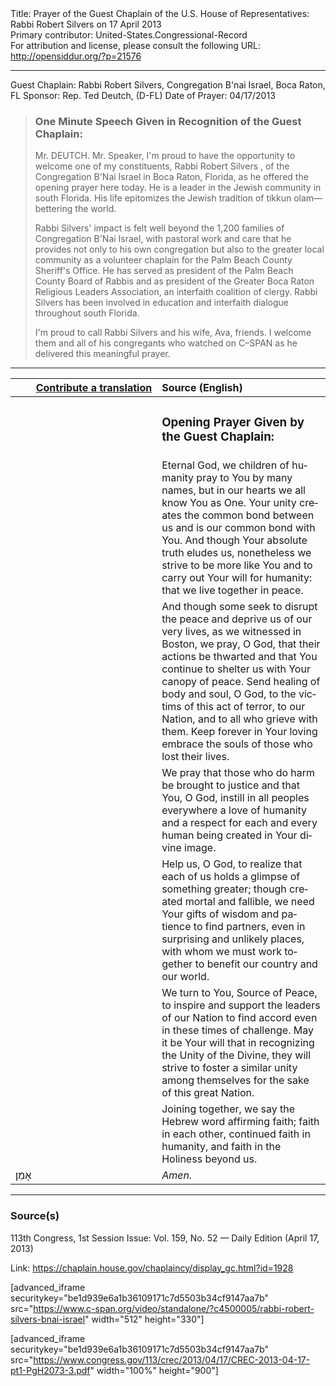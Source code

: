 <html>
<head></head>
<body>
Title: Prayer of the Guest Chaplain of the U.S. House of Representatives: Rabbi Robert Silvers on 17 April 2013<br />
Primary contributor: United-States.Congressional-Record<br />
For attribution and license, please consult the following URL: <a href="http://opensiddur.org/?p=21576">http://opensiddur.org/?p=21576</a>
<p />
<hr />

Guest Chaplain: Rabbi Robert Silvers, Congregation B'nai Israel, Boca Raton, FL
Sponsor: Rep. Ted Deutch, (D-FL)
Date of Prayer: 04/17/2013

<blockquote>
<h3>One Minute Speech Given in Recognition of the Guest Chaplain:</h3>
Mr. DEUTCH. Mr. Speaker, I'm proud to have the opportunity to welcome one of my constituents, Rabbi Robert Silvers , of the Congregation B'Nai Israel in Boca Raton, Florida, as he offered the opening prayer here today. He is a leader in the Jewish community in south Florida. His life epitomizes the Jewish tradition of tikkun olam––bettering the world.

Rabbi Silvers' impact is felt well beyond the 1,200 families of Congregation B'Nai Israel, with pastoral work and care that he provides not only to his own congregation but also to the greater local community as a volunteer chaplain for the Palm Beach County Sheriff's Office. He has served as president of the Palm Beach County Board of Rabbis and as president of the Greater Boca Raton Religious Leaders Association, an interfaith coalition of clergy. Rabbi Silvers has been involved in education and interfaith dialogue throughout south Florida.

I'm proud to call Rabbi Silvers and his wife, Ava, friends. I welcome them and all of his congregants who watched on C–SPAN as he delivered this meaningful prayer. 
</blockquote>

<hr />

<table style="margin-left: auto;margin-right: auto;" class="draggable">
<thead><tr><th id="x" style="text-align: right;"><a href="/contributing/upload/">Contribute a translation</a></th><th style="text-align: left;">Source (English)</th></tr></thead>
<tbody>
<tr><td style="vertical-align:top;" width="46%">
<div class="liturgy" lang="he">

</span></div></td>
 
<td style="vertical-align:top;" width="53%">
<div class="english" lang="en">
<h3>Opening Prayer Given by the Guest Chaplain:</h3>
</div></td></tr>


<tr><td style="vertical-align:top;" width="46%">
<div class="liturgy" lang="he">

</span></div></td>
 
<td style="vertical-align:top;" width="53%">
<div class="english" lang="en">
Eternal God, 
we children of humanity 
pray to You by many names, 
but in our hearts 
we all know You as One. 
Your unity 
creates the common bond between us 
and is our common bond with You. 
And though Your absolute truth eludes us, 
nonetheless 
we strive to be more like You 
and to carry out Your will 
for humanity: 
that we live together in peace.
</div></td></tr>


<tr><td style="vertical-align:top;" width="46%">
<div class="liturgy" lang="he">

</span></div></td>
 
<td style="vertical-align:top;" width="53%">
<div class="english" lang="en">
And though some seek to disrupt the peace 
and deprive us of our very lives, 
as we witnessed in Boston, 
we pray, O God, 
that their actions be thwarted 
and that You continue to shelter us 
with Your canopy of peace. 
Send healing of body and soul, O God, 
to the victims of this act of terror, 
to our Nation, 
and to all who grieve with them. 
Keep forever in Your loving embrace 
the souls of those who lost their lives.
</div></td></tr>


<tr><td style="vertical-align:top;" width="46%">
<div class="liturgy" lang="he">

</span></div></td>
 
<td style="vertical-align:top;" width="53%">
<div class="english" lang="en">
We pray 
that those who do harm 
be brought to justice 
and that You, O God, 
instill in all peoples everywhere 
a love of humanity 
and a respect for each and every human being 
created in Your divine image.
</div></td></tr>


<tr><td style="vertical-align:top;" width="46%">
<div class="liturgy" lang="he">

</span></div></td>
 
<td style="vertical-align:top;" width="53%">
<div class="english" lang="en">
Help us, O God, 
to realize 
that each of us holds a glimpse of something greater; 
though created mortal and fallible, 
we need Your gifts of wisdom 
and patience 
to find partners, 
even in surprising and unlikely places, 
with whom we must work together 
to benefit our country and our world.
</div></td></tr>


<tr><td style="vertical-align:top;" width="46%">
<div class="liturgy" lang="he">

</span></div></td>
 
<td style="vertical-align:top;" width="53%">
<div class="english" lang="en">
We turn to You, Source of Peace, 
to inspire 
and support 
the leaders of our Nation 
to find accord 
even in these times of challenge. 
May it be Your will 
that in recognizing the Unity of the Divine, 
they will strive 
to foster a similar unity 
among themselves 
for the sake of this great Nation.
</div></td></tr>


<tr><td style="vertical-align:top;" width="46%">
<div class="liturgy" lang="he">

</span></div></td>
 
<td style="vertical-align:top;" width="53%">
<div class="english" lang="en">
Joining together, 
we say the Hebrew word affirming faith; 
faith in each other, 
continued faith in humanity, 
and faith in the Holiness beyond us.
</div></td></tr>


<tr><td style="vertical-align:top;" width="46%">
<div class="liturgy" lang="he">
אָמֵן׃
</span></div></td>
 
<td style="vertical-align:top;" width="53%">
<div class="english" lang="en">
<em>Amen.</em>
</div></td></tr>
</tbody></table>

<hr />

<h3>Source(s)</h3>

113th Congress, 1st Session
Issue: Vol. 159, No. 52 — Daily Edition (April 17, 2013)

Link: <a href="https://chaplain.house.gov/chaplaincy/display_gc.html?id=1928">https://chaplain.house.gov/chaplaincy/display_gc.html?id=1928</a>

[advanced_iframe securitykey="be1d939e6a1b36109171c7d5503b34cf9147aa7b" src="https://www.c-span.org/video/standalone/?c4500005/rabbi-robert-silvers-bnai-israel" width="512" height="330"]

[advanced_iframe securitykey="be1d939e6a1b36109171c7d5503b34cf9147aa7b" src="https://www.congress.gov/113/crec/2013/04/17/CREC-2013-04-17-pt1-PgH2073-3.pdf" width="100%" height="900"]
</body>
</html>